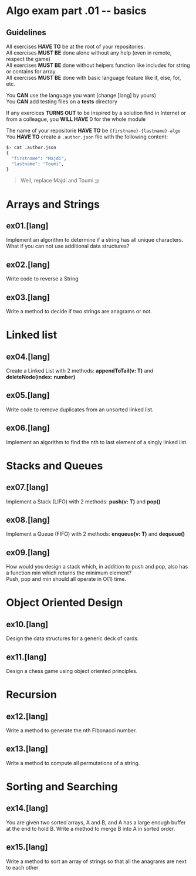 # Algo exam part .01 -- basics

## Guidelines

All exercises **HAVE TO** be at the root of your repositories.<br />
All exercises **MUST BE** done alone without any help (even in remote, respect the game)<br />
All exercises **MUST BE** done without helpers function like includes for string or contains for array.<br />
All exercises **MUST BE** done with basic language feature like if, else, for, etc.<br />

You **CAN** use the language you want (change [lang] by yours)<br />
You **CAN** add testing files on a **tests** directory

If any exercices **TURNS OUT** to be inspired by a solution find in Internet or from a colleague, you **WILL HAVE** 0 for the whole module

The name of your repositorie **HAVE TO** be `{firstname}-{lastname}-algo`
You **HAVE TO** create a `.author.json` file with the following content:

```sh
$> cat .author.json
{
  "firstname": "Majdi",
  "lastname": "Toumi",
}
```

> Well, replace Majdi and Toumi ;p

# Arrays and Strings

## ex01.[lang]

Implement an algorithm to determine if a string has all unique characters. What if you
can not use additional data structures?

## ex02.[lang]

Write code to reverse a String

## ex03.[lang]

Write a method to decide if two strings are anagrams or not.

# Linked list

## ex04.[lang]

Create a Linked List with 2 methods: **appendToTail(v: T)** and **deleteNode(index: number)**

## ex05.[lang]

Write code to remove duplicates from an unsorted linked list.

## ex06.[lang]

Implement an algorithm to find the nth to last element of a singly linked list.

# Stacks and Queues

## ex07.[lang]

Implement a Stack (LIFO) with 2 methods: **push(v: T)** and **pop()**

## ex08.[lang]

Implement a Queue (FIFO) with 2 methods: **enqueue(v: T)** and **dequeue()**

## ex09.[lang]

How would you design a stack which, in addition to push and pop, also has a function
min which returns the minimum element?<br />
Push, pop and min should all operate in O(1) time.

# Object Oriented Design

## ex10.[lang]

Design the data structures for a generic deck of cards.

## ex11.[lang]

Design a chess game using object oriented principles.

# Recursion

## ex12.[lang]

Write a method to generate the nth Fibonacci number.

## ex13.[lang]

Write a method to compute all permutations of a string.

# Sorting and Searching

## ex14.[lang]

You are given two sorted arrays, A and B, and A has a large enough buffer at the end to hold B. Write a method to merge B into A in sorted order.

## ex15.[lang]

Write a method to sort an array of strings so that all the anagrams are next to each other
